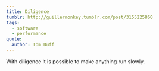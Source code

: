 ```yaml
---
title: Diligence
tumblr: http://guillermonkey.tumblr.com/post/3155225860
tags:
  - software
  - performance
quote:
  author: Tom Duff
---
```


With diligence it is possible to make anything run slowly.
